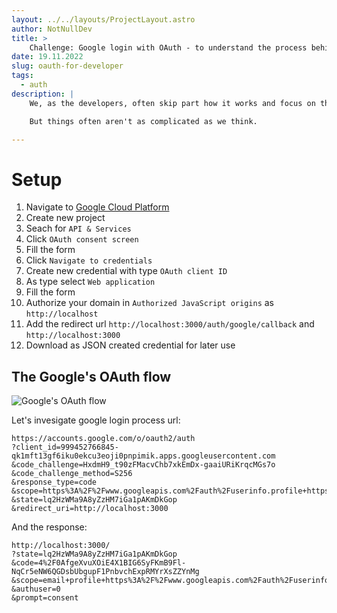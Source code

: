```yaml
---
layout: ../../layouts/ProjectLayout.astro
author: NotNullDev
title: >
    Challenge: Google login with OAuth - to understand the process behind it
date: 19.11.2022
slug: oauth-for-developer
tags:
  - auth
description: |
    We, as the developers, often skip part how it works and focus on the part how to make it work.

    But things often aren't as complicated as we think.

---
```


# Setup

1. Navigate to [Google Cloud Platform](https://console.cloud.google.com/)
2. Create new project
3. Seach for `API & Services`
4. Click `OAuth consent screen`
5. Fill the form
6. Click `Navigate to credentials`
7. Create new credential with type `OAuth client ID`
8. As type select `Web application`
9. Fill the form
9. Authorize your domain in `Authorized JavaScript origins` as `http://localhost`
10. Add the redirect url `http://localhost:3000/auth/google/callback` and `http://localhost:3000`
11. Download as JSON created credential for later use


## The Google's OAuth flow

![Google's OAuth flow](/google-oath-flow.png)


Let's invesigate google login process url:

    https://accounts.google.com/o/oauth2/auth
    ?client_id=999452766845-qk1mft13gf6iku0ekcu3eoji0pnpimik.apps.googleusercontent.com
    &code_challenge=HxdmH9_t90zFMacvChb7xkEmDx-gaaiURiKrqcMGs7o
    &code_challenge_method=S256
    &response_type=code
    &scope=https%3A%2F%2Fwww.googleapis.com%2Fauth%2Fuserinfo.profile+https%3A%2F%2Fwww.googleapis.com%2Fauth%2Fuserinfo.email
    &state=lq2HzWMa9A8yZzHM7iGa1pAKmDkGop
    &redirect_uri=http://localhost:3000

And the response:

    http://localhost:3000/
    ?state=lq2HzWMa9A8yZzHM7iGa1pAKmDkGop
    &code=4%2F0AfgeXvuXOiE4X1BIG6SyFKmB9Fl-NqCr5eNW6QGDsbUbgupF1PnbvchExpRMYrXsZZYnMg
    &scope=email+profile+https%3A%2F%2Fwww.googleapis.com%2Fauth%2Fuserinfo.profile+https%3A%2F%2Fwww.googleapis.com%2Fauth%2Fuserinfo.email+openid
    &authuser=0
    &prompt=consent